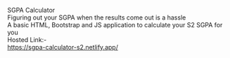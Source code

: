 SGPA Calculator<br>
Figuring out your SGPA when the results come out is a hassle<br>
A basic HTML, Bootstrap and JS application to calculate your S2 SGPA for you<br>
Hosted Link:-<br>
 https://sgpa-calculator-s2.netlify.app/
